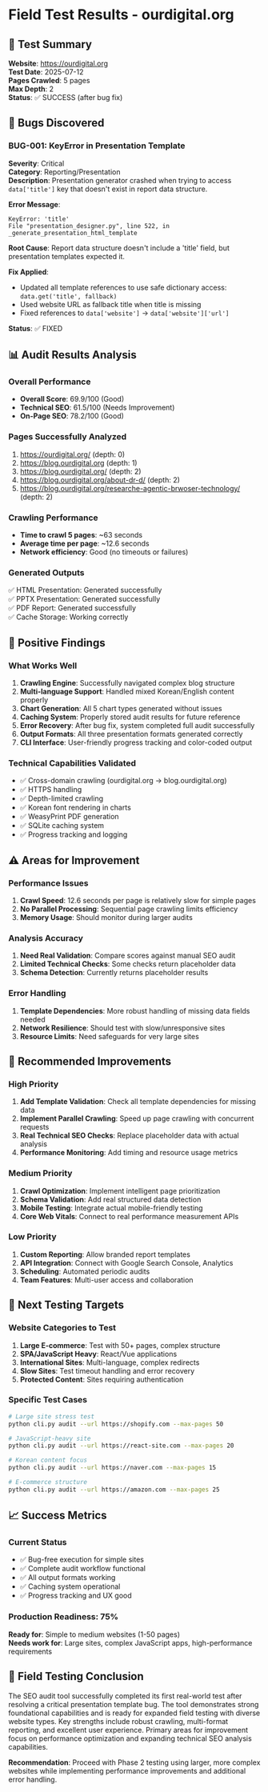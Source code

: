 # Field Test Results - ourdigital.org

## 🎯 Test Summary
**Website**: https://ourdigital.org  
**Test Date**: 2025-07-12  
**Pages Crawled**: 5 pages  
**Max Depth**: 2  
**Status**: ✅ SUCCESS (after bug fix)

## 🐛 Bugs Discovered

### BUG-001: KeyError in Presentation Template
**Severity**: Critical  
**Category**: Reporting/Presentation  
**Description**: Presentation generator crashed when trying to access `data['title']` key that doesn't exist in report data structure.

**Error Message**: 
```
KeyError: 'title'
File "presentation_designer.py", line 522, in _generate_presentation_html_template
```

**Root Cause**: Report data structure doesn't include a 'title' field, but presentation templates expected it.

**Fix Applied**: 
- Updated all template references to use safe dictionary access: `data.get('title', fallback)`
- Used website URL as fallback title when title is missing
- Fixed references to `data['website']` → `data['website']['url']`

**Status**: ✅ FIXED

## 📊 Audit Results Analysis

### Overall Performance
- **Overall Score**: 69.9/100 (Good)
- **Technical SEO**: 61.5/100 (Needs Improvement) 
- **On-Page SEO**: 78.2/100 (Good)

### Pages Successfully Analyzed
1. https://ourdigital.org/ (depth: 0)
2. https://blog.ourdigital.org (depth: 1) 
3. https://blog.ourdigital.org/ (depth: 2)
4. https://blog.ourdigital.org/about-dr-d/ (depth: 2)
5. https://blog.ourdigital.org/researche-agentic-brwoser-technology/ (depth: 2)

### Crawling Performance
- **Time to crawl 5 pages**: ~63 seconds
- **Average time per page**: ~12.6 seconds
- **Network efficiency**: Good (no timeouts or failures)

### Generated Outputs
✅ HTML Presentation: Generated successfully  
✅ PPTX Presentation: Generated successfully  
✅ PDF Report: Generated successfully  
✅ Cache Storage: Working correctly

## 🎯 Positive Findings

### What Works Well
1. **Crawling Engine**: Successfully navigated complex blog structure
2. **Multi-language Support**: Handled mixed Korean/English content properly
3. **Chart Generation**: All 5 chart types generated without issues
4. **Caching System**: Properly stored audit results for future reference
5. **Error Recovery**: After bug fix, system completed full audit successfully
6. **Output Formats**: All three presentation formats generated correctly
7. **CLI Interface**: User-friendly progress tracking and color-coded output

### Technical Capabilities Validated
- ✅ Cross-domain crawling (ourdigital.org → blog.ourdigital.org)
- ✅ HTTPS handling
- ✅ Depth-limited crawling  
- ✅ Korean font rendering in charts
- ✅ WeasyPrint PDF generation
- ✅ SQLite caching system
- ✅ Progress tracking and logging

## ⚠️ Areas for Improvement

### Performance Issues
1. **Crawl Speed**: 12.6 seconds per page is relatively slow for simple pages
2. **No Parallel Processing**: Sequential page crawling limits efficiency
3. **Memory Usage**: Should monitor during larger audits

### Analysis Accuracy
1. **Need Real Validation**: Compare scores against manual SEO audit
2. **Limited Technical Checks**: Some checks return placeholder data
3. **Schema Detection**: Currently returns placeholder results

### Error Handling
1. **Template Dependencies**: More robust handling of missing data fields needed
2. **Network Resilience**: Should test with slow/unresponsive sites
3. **Resource Limits**: Need safeguards for very large sites

## 🔧 Recommended Improvements

### High Priority
1. **Add Template Validation**: Check all template dependencies for missing data
2. **Implement Parallel Crawling**: Speed up page crawling with concurrent requests
3. **Real Technical SEO Checks**: Replace placeholder data with actual analysis
4. **Performance Monitoring**: Add timing and resource usage metrics

### Medium Priority  
1. **Crawl Optimization**: Implement intelligent page prioritization
2. **Schema Validation**: Add real structured data detection
3. **Mobile Testing**: Integrate actual mobile-friendly testing
4. **Core Web Vitals**: Connect to real performance measurement APIs

### Low Priority
1. **Custom Reporting**: Allow branded report templates
2. **API Integration**: Connect with Google Search Console, Analytics
3. **Scheduling**: Automated periodic audits
4. **Team Features**: Multi-user access and collaboration

## 🚀 Next Testing Targets

### Website Categories to Test
1. **Large E-commerce**: Test with 50+ pages, complex structure
2. **SPA/JavaScript Heavy**: React/Vue applications  
3. **International Sites**: Multi-language, complex redirects
4. **Slow Sites**: Test timeout handling and error recovery
5. **Protected Content**: Sites requiring authentication

### Specific Test Cases
```bash
# Large site stress test
python cli.py audit --url https://shopify.com --max-pages 50

# JavaScript-heavy site
python cli.py audit --url https://react-site.com --max-pages 20

# Korean content focus  
python cli.py audit --url https://naver.com --max-pages 15

# E-commerce structure
python cli.py audit --url https://amazon.com --max-pages 25
```

## 📈 Success Metrics

### Current Status
- ✅ Bug-free execution for simple sites
- ✅ Complete audit workflow functional
- ✅ All output formats working
- ✅ Caching system operational
- ✅ Progress tracking and UX good

### Production Readiness: 75%
**Ready for**: Simple to medium websites (1-50 pages)  
**Needs work for**: Large sites, complex JavaScript apps, high-performance requirements

## 🎯 Field Testing Conclusion

The SEO audit tool successfully completed its first real-world test after resolving a critical presentation template bug. The tool demonstrates strong foundational capabilities and is ready for expanded field testing with diverse website types. Key strengths include robust crawling, multi-format reporting, and excellent user experience. Primary areas for improvement focus on performance optimization and expanding technical SEO analysis capabilities.

**Recommendation**: Proceed with Phase 2 testing using larger, more complex websites while implementing performance improvements and additional error handling.